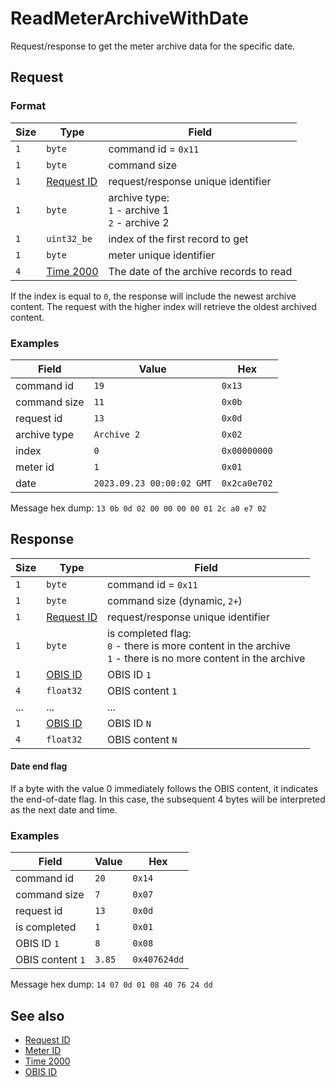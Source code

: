# ReadMeterArchiveWithDate

Request/response to get the meter archive data for the specific date.

## Request

### Format

| Size | Type                                 | Field                                                   |
| ---- | ------------------------------------ | ------------------------------------------------------- |
| `1`  | `byte`                               | command id = `0x11`                                     |
| `1`  | `byte`                               | command size                                            |
| `1`  | [Request ID](../types.md#request-id) | request/response unique identifier                      |
| `1`  | `byte`                               | archive type: <br> `1` - archive 1 <br> `2` - archive 2 |
| `1`  | `uint32_be`                          | index of the first record to get                        |
| `1`  | `byte`                               | meter unique identifier                                 |
| `4`  | [Time 2000](../types.md#time-2000)   | The date of the archive records to read                 |


If the index is equal to `0`, the response will include the newest archive content.
The request with the higher index will retrieve the oldest archived content.


### Examples

| Field        | Value                     | Hex          |
| ------------ | ------------------------- | ------------ |
| command id   | `19`                      | `0x13`       |
| command size | `11`                      | `0x0b`       |
| request id   | `13`                      | `0x0d`       |
| archive type | `Archive 2`               | `0x02`       |
| index        | `0`                       | `0x00000000` |
| meter id     | `1`                       | `0x01`       |
| date         | `2023.09.23 00:00:02 GMT` | `0x2ca0e702` |

Message hex dump: `13 0b 0d 02 00 00 00 00 01 2c a0 e7 02`


## Response

| Size | Type                                 | Field                                                                                                                 |
| ---- | ------------------------------------ | --------------------------------------------------------------------------------------------------------------------- |
| `1`  | `byte`                               | command id = `0x11`                                                                                                   |
| `1`  | `byte`                               | command size (dynamic, `2+`)                                                                                          |
| `1`  | [Request ID](../types.md#request-id) | request/response unique identifier                                                                                    |
| `1`  | `byte`                               | is completed flag: <br> `0` - there is more content in the archive <br> `1` - there is no more content in the archive |
| `1`  | [OBIS ID](../types.md#obis-id)       | OBIS ID `1`                                                                                                           |
| `4`  | `float32`                            | OBIS content `1`                                                                                                      |
| ...  | ...                                  | ...                                                                                                                   |
| `1`  | [OBIS ID](../types.md#obis-od)       | OBIS ID `N`                                                                                                           |
| `4`  | `float32`                            | OBIS content `N`                                                                                                      |

#### Date end flag
If a byte with the value 0 immediately follows the OBIS content, it indicates the end-of-date flag. In this case, the subsequent 4 bytes will be interpreted as the next date and time.


### Examples

| Field            | Value  | Hex          |
| ---------------- | ------ | ------------ |
| command id       | `20`   | `0x14`       |
| command size     | `7`    | `0x07`       |
| request id       | `13`   | `0x0d`       |
| is completed     | `1`    | `0x01`       |
| OBIS ID `1`      | `8`    | `0x08`       |
| OBIS content `1` | `3.85` | `0x407624dd` |

Message hex dump: `14 07 0d 01 08 40 76 24 dd`


## See also

* [Request ID](../types.md#request-id)
* [Meter ID](../types.md#meter-id)
* [Time 2000](../types.md#time-2000)
* [OBIS ID](../types.md#obis-id)
